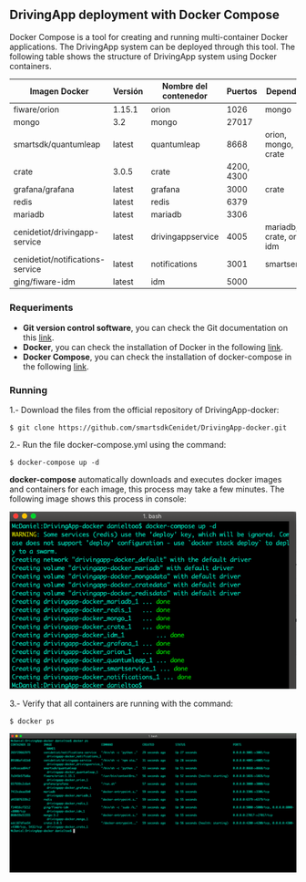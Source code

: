 ## DrivingApp deployment with Docker Compose

Docker Compose is a tool for creating and running multi-container Docker applications. The DrivingApp system can be deployed through this tool. The following table shows the structure of DrivingApp system using Docker containers.

|Imagen Docker|Versión|Nombre del contenedor|Puertos|Depende de|
|---------|-----------|----------|----------|-----------|
|fiware/orion|1.15.1|orion|1026|mongo|
|mongo|3.2|mongo|27017|
|smartsdk/quantumleap|latest|quantumleap|8668|orion, mongo, crate|
|crate|3.0.5|crate|4200, 4300|
|grafana/grafana|latest|grafana|3000|crate
|redis|latest|redis|6379|
|mariadb|latest|mariadb|3306|
|cenidetiot/drivingapp-service|latest|drivingappservice|4005|mariadb, crate, orion, idm|
|cenidetiot/notifications-service|latest|notifications|3001|smartservice|
|ging/fiware-idm|latest|idm|5000|

### Requeriments

- **Git version control software**, you can check the Git documentation on this [link](https://git-scm.com/).
- **Docker**, you can check the installation of Docker in the following [link](https://docs.docker.com/cs-engine/1.12/).
- **Docker Compose**, you can check the installation of docker-compose in the following [link](https://docs.docker.com/compose/install/).

### Running

1.- Download the files from the official repository of DrivingApp-docker:

    $ git clone https://github.com/smartsdkCenidet/DrivingApp-docker.git


2.- Run the file docker-compose.yml using the command:

    $ docker-compose up -d 


**docker-compose** automatically downloads and executes docker images and containers for each image, this process may take a few minutes. The following image shows this process in console:

![docker-compose up -d](./img/dockerDeploy1.png)


3.- Verify that all containers are running with the command:

    $ docker ps 

![docker ps](./img/dockerDeploy2.png)

